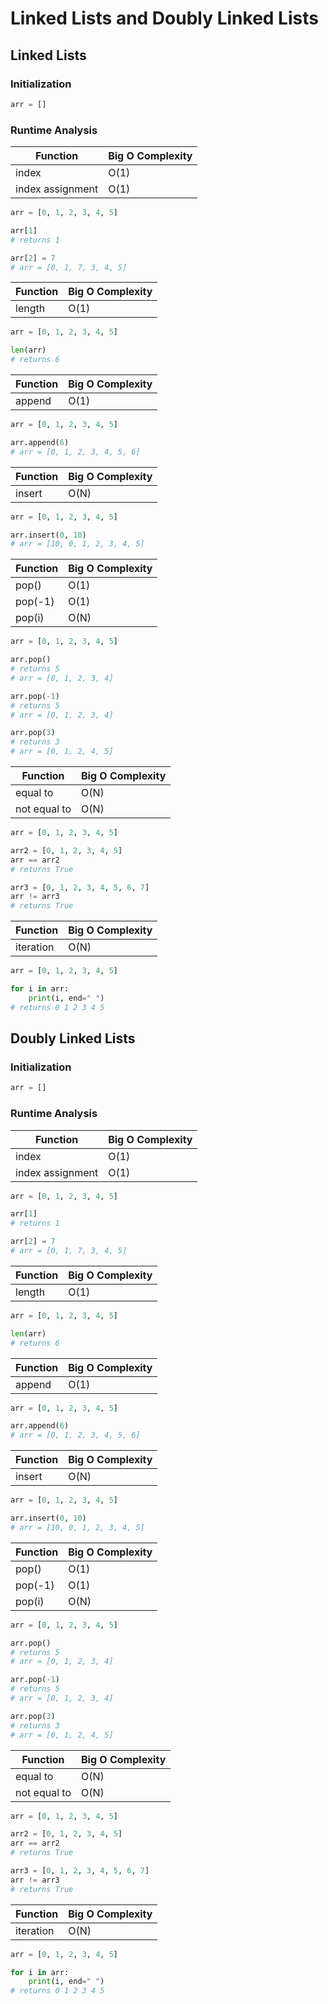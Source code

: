 # Linked Lists and Doubly Linked Lists

## Linked Lists

### Initialization

```python
arr = []
```

### Runtime Analysis

| Function         | Big O Complexity |
| ---------------- | ---------------- |
| index            | O(1)             |
| index assignment | O(1)             |

```python
arr = [0, 1, 2, 3, 4, 5]

arr[1] 
# returns 1

arr[2] = 7 
# arr = [0, 1, 7, 3, 4, 5]
```

| Function | Big O Complexity |
| --- | --- |
| length | O(1) |

```python
arr = [0, 1, 2, 3, 4, 5]

len(arr)
# returns 6
```

| Function         | Big O Complexity |
| ---------------- | ---------------- |
| append           | O(1)             | 

```python
arr = [0, 1, 2, 3, 4, 5]

arr.append(6)
# arr = [0, 1, 2, 3, 4, 5, 6]
```

| Function         | Big O Complexity |
| ---------------- | ---------------- |
| insert           | O(N)             | 

```python
arr = [0, 1, 2, 3, 4, 5]

arr.insert(0, 10)
# arr = [10, 0, 1, 2, 3, 4, 5]
```

| Function         | Big O Complexity |
| ---------------- | ---------------- |
| pop()            | O(1)             |
| pop(-1)          | O(1)             |
| pop(i)           | O(N)             |

```python
arr = [0, 1, 2, 3, 4, 5]

arr.pop()
# returns 5
# arr = [0, 1, 2, 3, 4]

arr.pop(-1)
# returns 5
# arr = [0, 1, 2, 3, 4]

arr.pop(3)
# returns 3
# arr = [0, 1, 2, 4, 5]
```

| Function | Big O Complexity |
| --- | --- |
| equal to | O(N) |
| not equal to | O(N) |

```python
arr = [0, 1, 2, 3, 4, 5]

arr2 = [0, 1, 2, 3, 4, 5]
arr == arr2
# returns True

arr3 = [0, 1, 2, 3, 4, 5, 6, 7]
arr != arr3
# returns True
```

| Function | Big O Complexity |
| --- | --- |
| iteration | O(N) |

```python
arr = [0, 1, 2, 3, 4, 5]

for i in arr:
    print(i, end=" ")
# returns 0 1 2 3 4 5
```

## Doubly Linked Lists

### Initialization

```python
arr = []
```

### Runtime Analysis

| Function         | Big O Complexity |
| ---------------- | ---------------- |
| index            | O(1)             |
| index assignment | O(1)             |

```python
arr = [0, 1, 2, 3, 4, 5]

arr[1] 
# returns 1

arr[2] = 7 
# arr = [0, 1, 7, 3, 4, 5]
```

| Function | Big O Complexity |
| --- | --- |
| length | O(1) |

```python
arr = [0, 1, 2, 3, 4, 5]

len(arr)
# returns 6
```

| Function         | Big O Complexity |
| ---------------- | ---------------- |
| append           | O(1)             | 

```python
arr = [0, 1, 2, 3, 4, 5]

arr.append(6)
# arr = [0, 1, 2, 3, 4, 5, 6]
```

| Function         | Big O Complexity |
| ---------------- | ---------------- |
| insert           | O(N)             | 

```python
arr = [0, 1, 2, 3, 4, 5]

arr.insert(0, 10)
# arr = [10, 0, 1, 2, 3, 4, 5]
```

| Function         | Big O Complexity |
| ---------------- | ---------------- |
| pop()            | O(1)             |
| pop(-1)          | O(1)             |
| pop(i)           | O(N)             |

```python
arr = [0, 1, 2, 3, 4, 5]

arr.pop()
# returns 5
# arr = [0, 1, 2, 3, 4]

arr.pop(-1)
# returns 5
# arr = [0, 1, 2, 3, 4]

arr.pop(3)
# returns 3
# arr = [0, 1, 2, 4, 5]
```

| Function | Big O Complexity |
| --- | --- |
| equal to | O(N) |
| not equal to | O(N) |

```python
arr = [0, 1, 2, 3, 4, 5]

arr2 = [0, 1, 2, 3, 4, 5]
arr == arr2
# returns True

arr3 = [0, 1, 2, 3, 4, 5, 6, 7]
arr != arr3
# returns True
```

| Function | Big O Complexity |
| --- | --- |
| iteration | O(N) |

```python
arr = [0, 1, 2, 3, 4, 5]

for i in arr:
    print(i, end=" ")
# returns 0 1 2 3 4 5
```